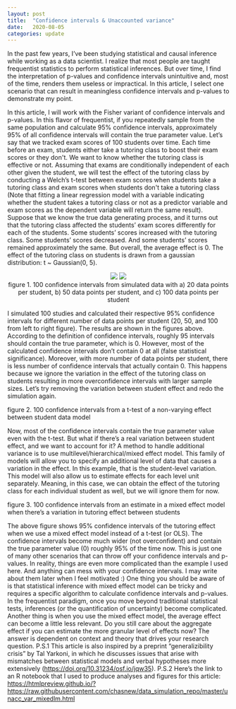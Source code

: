 ```yaml
---
layout: post
title:  "Confidence intervals & Unaccounted variance"
date:   2020-08-05
categories: update
---
```


In the past few years, I’ve been studying statistical and causal inference while working as a data scientist. I realize that most people are taught frequentist statistics to perform statistical inferences. But over time, I find the interpretation of p-values and confidence intervals unintuitive and, most of the time, renders them useless or impractical. In this article, I select one scenario that can result in meaningless confidence intervals and p-values to demonstrate my point.

In this article, I will work with the Fisher variant of confidence intervals and p-values. In this flavor of frequentist, if you repeatedly sample from the same population and calculate 95% confidence intervals, approximately 95% of all confidence intervals will contain the true parameter value. Let’s say that we tracked exam scores of 100 students over time. Each time before an exam, students either take a tutoring class to boost their exam scores or they don't. We want to know whether the tutoring class is effective or not. Assuming that exams are conditionally independent of each other given the student, we will test the effect of the tutoring class by conducting a Welch’s t-test between exam scores when students take a tutoring class and exam scores when students don't take a tutoring class (Note that fitting a linear regression model with a variable indicating whether the student takes a tutoring class or not as a predictor variable and exam scores as the dependent variable will return the same result).
Suppose that we know the true data generating process, and it turns out that the tutoring class affected the students’ exam scores differently for each of the students. Some students’ scores increased with the tutoring class. Some students’ scores decreased. And some students’ scores remained approximately the same. But overall, the average effect is 0. The effect of the tutoring class on students is drawn from a gaussian distribution: t ~ Gaussian(0, 5).


<p align="center">
<img src="{{ site.baseurl }}/images/cf_mlm/add_var_n20.png" class="fit image">
<img src="{{ site.baseurl }}/images/cf_mlm/add_var_n50.png" class="fit image"><br>
figure 1. 100 confidence intervals from simulated data with a) 20 data points per student, b) 50 data points per student, and c) 100 data points per student
</p>

I simulated 100 studies and calculated their respective 95% confidence intervals for different number of data points per student (20, 50, and 100 from left to right figure). The results are shown in the figures above.
According to the definition of confidence intervals, roughly 95 intervals should contain the true parameter, which is 0. However, most of the calculated confidence intervals don’t contain 0 at all (false statistical significance). Moreover, with more number of data points per student, there is less number of confidence intervals that actually contain 0. This happens because we ignore the variation in the effect of the tutoring class on students resulting in more overconfidence intervals with larger sample sizes. Let’s try removing the variation between student effect and redo the simulation again.

figure 2. 100 confidence intervals from a t-test of a non-varying effect between student data model

Now, most of the confidence intervals contain the true parameter value even with the t-test. But what if there’s a real variation between student effect, and we want to account for it? A method to handle additional variance is to use multilevel/hierarchical/mixed effect model. This family of models will allow you to specify an additional level of data that causes a variation in the effect. In this example, that is the student-level variation. This model will also allow us to estimate effects for each level unit separately. Meaning, in this case, we can obtain the effect of the tutoring class for each individual student as well, but we will ignore them for now.

figure 3. 100 confidence intervals from an estimate in a mixed effect model when there’s a variation in tutoring effect between students

The above figure shows 95% confidence intervals of the tutoring effect when we use a mixed effect model instead of a t-test (or OLS). The confidence intervals become much wider (not overconfident) and contain the true parameter value (0) roughly 95% of the time now.
This is just one of many other scenarios that can throw off your confidence intervals and p-values. In reality, things are even more complicated than the example I used here. And anything can mess with your confidence intervals. I may write about them later when I feel motivated :)
One thing you should be aware of is that statistical inference with mixed effect model can be tricky and requires a specific algorithm to calculate confidence intervals and p-values. In the frequentist paradigm, once you move beyond traditional statistical tests, inferences (or the quantification of uncertainty) become complicated. Another thing is when you use the mixed effect model, the average effect can become a little less relevant. Do you still care about the aggregate effect if you can estimate the more granular level of effects now? The answer is dependent on context and theory that drives your research question.
P.S.1 This article is also inspired by a preprint “generalizibility crisis” by Tal Yarkoni, in which he discusses issues that arise with mismatches between statistical models and verbal hypotheses more extensively (https://doi.org/10.31234/osf.io/jqw35).
P.S.2 Here’s the link to an R notebook that I used to produce analyses and figures for this article: https://htmlpreview.github.io/?https://raw.githubusercontent.com/chasnew/data_simulation_repo/master/unacc_var_mixedlm.html
